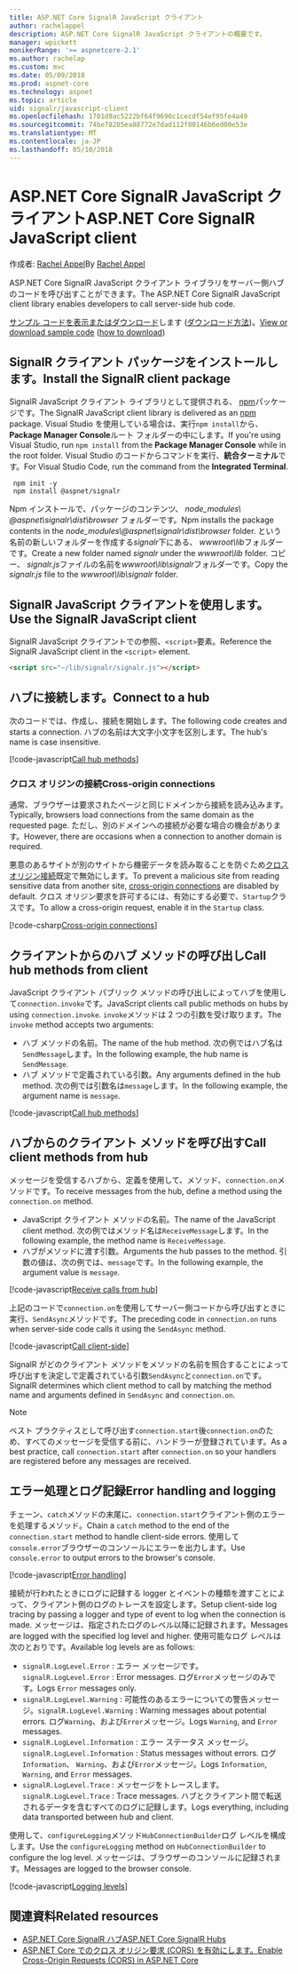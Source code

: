 ```yaml
---
title: ASP.NET Core SignalR JavaScript クライアント
author: rachelappel
description: ASP.NET Core SignalR JavaScript クライアントの概要です。
manager: wpickett
monikerRange: '>= aspnetcore-2.1'
ms.author: rachelap
ms.custom: mvc
ms.date: 05/09/2018
ms.prod: aspnet-core
ms.technology: aspnet
ms.topic: article
uid: signalr/javascript-client
ms.openlocfilehash: 1701d9ac5222bf64f9690c1cecdf54ef95fe4a49
ms.sourcegitcommit: 74be78285ea88772e7dad112f80146b6ed00e53e
ms.translationtype: MT
ms.contentlocale: ja-JP
ms.lasthandoff: 05/10/2018
---
```

# <a name="aspnet-core-signalr-javascript-client"></a><span data-ttu-id="9f472-103">ASP.NET Core SignalR JavaScript クライアント</span><span class="sxs-lookup"><span data-stu-id="9f472-103">ASP.NET Core SignalR JavaScript client</span></span>

<span data-ttu-id="9f472-104">作成者: [Rachel Appel](http://twitter.com/rachelappel)</span><span class="sxs-lookup"><span data-stu-id="9f472-104">By [Rachel Appel](http://twitter.com/rachelappel)</span></span>

<span data-ttu-id="9f472-105">ASP.NET Core SignalR JavaScript クライアント ライブラリをサーバー側ハブのコードを呼び出すことができます。</span><span class="sxs-lookup"><span data-stu-id="9f472-105">The ASP.NET Core SignalR JavaScript client library enables developers to call server-side hub code.</span></span>

<span data-ttu-id="9f472-106">[サンプル コードを表示またはダウンロード](https://github.com/aspnet/Docs/tree/live/aspnetcore/signalr/javascript-client/sample)します ([ダウンロード方法](xref:tutorials/index#how-to-download-a-sample))。</span><span class="sxs-lookup"><span data-stu-id="9f472-106">[View or download sample code](https://github.com/aspnet/Docs/tree/live/aspnetcore/signalr/javascript-client/sample) ([how to download](xref:tutorials/index#how-to-download-a-sample))</span></span>

## <a name="install-the-signalr-client-package"></a><span data-ttu-id="9f472-107">SignalR クライアント パッケージをインストールします。</span><span class="sxs-lookup"><span data-stu-id="9f472-107">Install the SignalR client package</span></span>

<span data-ttu-id="9f472-108">SignalR JavaScript クライアント ライブラリとして提供される、 [npm](https://www.npmjs.com/)パッケージです。</span><span class="sxs-lookup"><span data-stu-id="9f472-108">The SignalR JavaScript client library is delivered as an [npm](https://www.npmjs.com/) package.</span></span> <span data-ttu-id="9f472-109">Visual Studio を使用している場合は、実行`npm install`から、 **Package Manager Console**ルート フォルダーの中にします。</span><span class="sxs-lookup"><span data-stu-id="9f472-109">If you're using Visual Studio, run `npm install` from the **Package Manager Console** while in the root folder.</span></span> <span data-ttu-id="9f472-110">Visual Studio のコードからコマンドを実行、**統合ターミナル**です。</span><span class="sxs-lookup"><span data-stu-id="9f472-110">For Visual Studio Code, run the command from the **Integrated Terminal**.</span></span>

  ```console
   npm init -y
   npm install @aspnet/signalr
  ```

<span data-ttu-id="9f472-111">Npm インストールで、パッケージのコンテンツ、 *node_modules\\ @aspnet\signalr\dist\browser* フォルダーです。</span><span class="sxs-lookup"><span data-stu-id="9f472-111">Npm installs the package contents in the *node_modules\\@aspnet\signalr\dist\browser* folder.</span></span> <span data-ttu-id="9f472-112">という名前の新しいフォルダーを作成する*signalr*下にある、 *wwwroot\\lib*フォルダーです。</span><span class="sxs-lookup"><span data-stu-id="9f472-112">Create a new folder named *signalr* under the *wwwroot\\lib* folder.</span></span> <span data-ttu-id="9f472-113">コピー、 *signalr.js*ファイルの名前を*wwwroot\lib\signalr*フォルダーです。</span><span class="sxs-lookup"><span data-stu-id="9f472-113">Copy the *signalr.js* file to the *wwwroot\lib\signalr* folder.</span></span>

## <a name="use-the-signalr-javascript-client"></a><span data-ttu-id="9f472-114">SignalR JavaScript クライアントを使用します。</span><span class="sxs-lookup"><span data-stu-id="9f472-114">Use the SignalR JavaScript client</span></span>

<span data-ttu-id="9f472-115">SignalR JavaScript クライアントでの参照、`<script>`要素。</span><span class="sxs-lookup"><span data-stu-id="9f472-115">Reference the SignalR JavaScript client in the `<script>` element.</span></span>

```html
<script src="~/lib/signalr/signalr.js"></script>
```

## <a name="connect-to-a-hub"></a><span data-ttu-id="9f472-116">ハブに接続します。</span><span class="sxs-lookup"><span data-stu-id="9f472-116">Connect to a hub</span></span>

<span data-ttu-id="9f472-117">次のコードでは、作成し、接続を開始します。</span><span class="sxs-lookup"><span data-stu-id="9f472-117">The following code creates and starts a connection.</span></span> <span data-ttu-id="9f472-118">ハブの名前は大文字小文字を区別します。</span><span class="sxs-lookup"><span data-stu-id="9f472-118">The hub's name is case insensitive.</span></span>

[!code-javascript[Call hub methods](javascript-client/sample/wwwroot/js/chat.js?range=9-12,28)]

### <a name="cross-origin-connections"></a><span data-ttu-id="9f472-119">クロス オリジンの接続</span><span class="sxs-lookup"><span data-stu-id="9f472-119">Cross-origin connections</span></span>

<span data-ttu-id="9f472-120">通常、ブラウザーは要求されたページと同じドメインから接続を読み込みます。</span><span class="sxs-lookup"><span data-stu-id="9f472-120">Typically, browsers load connections from the same domain as the requested page.</span></span> <span data-ttu-id="9f472-121">ただし、別のドメインへの接続が必要な場合の機会があります。</span><span class="sxs-lookup"><span data-stu-id="9f472-121">However, there are occasions when a connection to another domain is required.</span></span>

<span data-ttu-id="9f472-122">悪意のあるサイトが別のサイトから機密データを読み取ることを防ぐため[クロス オリジン接続](xref:security/cors)既定で無効にします。</span><span class="sxs-lookup"><span data-stu-id="9f472-122">To prevent a malicious site from reading sensitive data from another site, [cross-origin connections](xref:security/cors) are disabled by default.</span></span> <span data-ttu-id="9f472-123">クロス オリジン要求を許可するには、有効にする必要で、`Startup`クラスです。</span><span class="sxs-lookup"><span data-stu-id="9f472-123">To allow a cross-origin request, enable it in the `Startup` class.</span></span>

[!code-csharp[Cross-origin connections](javascript-client/sample/Startup.cs?highlight=29-35,56)]

## <a name="call-hub-methods-from-client"></a><span data-ttu-id="9f472-124">クライアントからのハブ メソッドの呼び出し</span><span class="sxs-lookup"><span data-stu-id="9f472-124">Call hub methods from client</span></span>

<span data-ttu-id="9f472-125">JavaScript クライアント パブリック メソッドの呼び出しによってハブを使用して`connection.invoke`です。</span><span class="sxs-lookup"><span data-stu-id="9f472-125">JavaScript clients call public methods on hubs by using `connection.invoke`.</span></span> <span data-ttu-id="9f472-126">`invoke`メソッドは 2 つの引数を受け取ります。</span><span class="sxs-lookup"><span data-stu-id="9f472-126">The `invoke` method accepts two arguments:</span></span>

* <span data-ttu-id="9f472-127">ハブ メソッドの名前。</span><span class="sxs-lookup"><span data-stu-id="9f472-127">The name of the hub method.</span></span> <span data-ttu-id="9f472-128">次の例ではハブ名は`SendMessage`します。</span><span class="sxs-lookup"><span data-stu-id="9f472-128">In the following example, the hub name is `SendMessage`.</span></span>
* <span data-ttu-id="9f472-129">ハブ メソッドで定義されている引数。</span><span class="sxs-lookup"><span data-stu-id="9f472-129">Any arguments defined in the hub method.</span></span> <span data-ttu-id="9f472-130">次の例では引数名は`message`します。</span><span class="sxs-lookup"><span data-stu-id="9f472-130">In the following example, the argument name is `message`.</span></span>

[!code-javascript[Call hub methods](javascript-client/sample/wwwroot/js/chat.js?range=24)]

## <a name="call-client-methods-from-hub"></a><span data-ttu-id="9f472-131">ハブからのクライアント メソッドを呼び出す</span><span class="sxs-lookup"><span data-stu-id="9f472-131">Call client methods from hub</span></span>

<span data-ttu-id="9f472-132">メッセージを受信するハブから、定義を使用して、メソッド、`connection.on`メソッドです。</span><span class="sxs-lookup"><span data-stu-id="9f472-132">To receive messages from the hub, define a method using the `connection.on` method.</span></span>

* <span data-ttu-id="9f472-133">JavaScript クライアント メソッドの名前。</span><span class="sxs-lookup"><span data-stu-id="9f472-133">The name of the JavaScript client method.</span></span> <span data-ttu-id="9f472-134">次の例ではメソッド名は`ReceiveMessage`します。</span><span class="sxs-lookup"><span data-stu-id="9f472-134">In the following example, the method name is `ReceiveMessage`.</span></span>
* <span data-ttu-id="9f472-135">ハブがメソッドに渡す引数。</span><span class="sxs-lookup"><span data-stu-id="9f472-135">Arguments the hub passes to the method.</span></span> <span data-ttu-id="9f472-136">引数の値は、次の例では、`message`です。</span><span class="sxs-lookup"><span data-stu-id="9f472-136">In the following example, the argument value is `message`.</span></span>

[!code-javascript[Receive calls from hub](javascript-client/sample/wwwroot/js/chat.js?range=14-19)]

<span data-ttu-id="9f472-137">上記のコードで`connection.on`を使用してサーバー側コードから呼び出すときに実行、`SendAsync`メソッドです。</span><span class="sxs-lookup"><span data-stu-id="9f472-137">The preceding code in `connection.on` runs when server-side code calls it using the `SendAsync` method.</span></span>

[!code-javascript[Call client-side](javascript-client/sample/hubs/chathub.cs?range=8-11)]

<span data-ttu-id="9f472-138">SignalR がどのクライアント メソッドをメソッドの名前を照合することによって呼び出すを決定しで定義されている引数`SendAsync`と`connection.on`です。</span><span class="sxs-lookup"><span data-stu-id="9f472-138">SignalR determines which client method to call by matching the method name and arguments defined in `SendAsync` and `connection.on`.</span></span>

> [!NOTE]
> <span data-ttu-id="9f472-139">ベスト プラクティスとして呼び出す`connection.start`後`connection.on`のため、すべてのメッセージを受信する前に、ハンドラーが登録されています。</span><span class="sxs-lookup"><span data-stu-id="9f472-139">As a best practice, call `connection.start` after `connection.on` so your handlers are registered before any messages are received.</span></span>

## <a name="error-handling-and-logging"></a><span data-ttu-id="9f472-140">エラー処理とログ記録</span><span class="sxs-lookup"><span data-stu-id="9f472-140">Error handling and logging</span></span>

<span data-ttu-id="9f472-141">チェーン、`catch`メソッドの末尾に、`connection.start`クライアント側のエラーを処理するメソッド。</span><span class="sxs-lookup"><span data-stu-id="9f472-141">Chain a `catch` method to the end of the `connection.start` method to handle client-side errors.</span></span> <span data-ttu-id="9f472-142">使用して`console.error`ブラウザーのコンソールにエラーを出力します。</span><span class="sxs-lookup"><span data-stu-id="9f472-142">Use `console.error` to output errors to the browser's console.</span></span>

[!code-javascript[Error handling](javascript-client/sample/wwwroot/js/chat.js?range=28)]

<span data-ttu-id="9f472-143">接続が行われたときにログに記録する logger とイベントの種類を渡すことによって、クライアント側のログのトレースを設定します。</span><span class="sxs-lookup"><span data-stu-id="9f472-143">Setup client-side log tracing by passing a logger and type of event to log when the connection is made.</span></span> <span data-ttu-id="9f472-144">メッセージは、指定されたログのレベル以降に記録されます。</span><span class="sxs-lookup"><span data-stu-id="9f472-144">Messages are logged with the specified log level and higher.</span></span> <span data-ttu-id="9f472-145">使用可能なログ レベルは次のとおりです。</span><span class="sxs-lookup"><span data-stu-id="9f472-145">Available log levels are as follows:</span></span>

* <span data-ttu-id="9f472-146">`signalR.LogLevel.Error` : エラー メッセージです。</span><span class="sxs-lookup"><span data-stu-id="9f472-146">`signalR.LogLevel.Error` : Error messages.</span></span> <span data-ttu-id="9f472-147">ログ`Error`メッセージのみです。</span><span class="sxs-lookup"><span data-stu-id="9f472-147">Logs `Error` messages only.</span></span>
* <span data-ttu-id="9f472-148">`signalR.LogLevel.Warning` : 可能性のあるエラーについての警告メッセージ。</span><span class="sxs-lookup"><span data-stu-id="9f472-148">`signalR.LogLevel.Warning` : Warning messages about potential errors.</span></span> <span data-ttu-id="9f472-149">ログ`Warning`、および`Error`メッセージ。</span><span class="sxs-lookup"><span data-stu-id="9f472-149">Logs `Warning`, and `Error` messages.</span></span>
* <span data-ttu-id="9f472-150">`signalR.LogLevel.Information` : エラー ステータス メッセージ。</span><span class="sxs-lookup"><span data-stu-id="9f472-150">`signalR.LogLevel.Information` : Status messages without errors.</span></span> <span data-ttu-id="9f472-151">ログ`Information`、 `Warning`、および`Error`メッセージ。</span><span class="sxs-lookup"><span data-stu-id="9f472-151">Logs `Information`, `Warning`, and `Error` messages.</span></span>
* <span data-ttu-id="9f472-152">`signalR.LogLevel.Trace` : メッセージをトレースします。</span><span class="sxs-lookup"><span data-stu-id="9f472-152">`signalR.LogLevel.Trace` : Trace messages.</span></span> <span data-ttu-id="9f472-153">ハブとクライアント間で転送されるデータを含むすべてのログに記録します。</span><span class="sxs-lookup"><span data-stu-id="9f472-153">Logs everything, including data transported between hub and client.</span></span>

<span data-ttu-id="9f472-154">使用して、`configureLogging`メソッド`HubConnectionBuilder`ログ レベルを構成します。</span><span class="sxs-lookup"><span data-stu-id="9f472-154">Use the `configureLogging` method on `HubConnectionBuilder` to configure the log level.</span></span> <span data-ttu-id="9f472-155">メッセージは、ブラウザーのコンソールに記録されます。</span><span class="sxs-lookup"><span data-stu-id="9f472-155">Messages are logged to the browser console.</span></span>

[!code-javascript[Logging levels](javascript-client/sample/wwwroot/js/chat.js?range=9-12)]

## <a name="related-resources"></a><span data-ttu-id="9f472-156">関連資料</span><span class="sxs-lookup"><span data-stu-id="9f472-156">Related resources</span></span>

* [<span data-ttu-id="9f472-157">ASP.NET Core SignalR ハブ</span><span class="sxs-lookup"><span data-stu-id="9f472-157">ASP.NET Core SignalR Hubs</span></span>](xref:signalr/hubs)
* [<span data-ttu-id="9f472-158">ASP.NET Core でのクロス オリジン要求 (CORS) を有効にします。</span><span class="sxs-lookup"><span data-stu-id="9f472-158">Enable Cross-Origin Requests (CORS) in ASP.NET Core</span></span>](xref:security/cors)